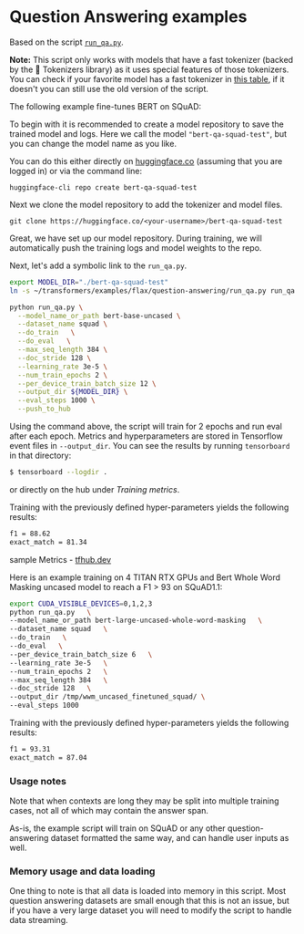<!---
Copyright 2021 The Google Flax Team Authors and HuggingFace Team. All rights reserved.

Licensed under the Apache License, Version 2.0 (the "License");
you may not use this file except in compliance with the License.
You may obtain a copy of the License at

    http://www.apache.org/licenses/LICENSE-2.0

Unless required by applicable law or agreed to in writing, software
distributed under the License is distributed on an "AS IS" BASIS,
WITHOUT WARRANTIES OR CONDITIONS OF ANY KIND, either express or implied.
See the License for the specific language governing permissions and
limitations under the License.
-->

# Question Answering examples

Based on the script [`run_qa.py`](https://github.com/huggingface/transformers/blob/master/examples/flax/question-answering/run_qa.py).

**Note:** This script only works with models that have a fast tokenizer (backed by the 🤗 Tokenizers library) as it
uses special features of those tokenizers. You can check if your favorite model has a fast tokenizer in
[this table](https://huggingface.co/transformers/index.html#supported-frameworks), if it doesn't you can still use the old version
of the script.


The following example fine-tunes BERT on SQuAD:

To begin with it is recommended to create a model repository to save the trained model and logs.
Here we call the model `"bert-qa-squad-test"`, but you can change the model name as you like.

You can do this either directly on [huggingface.co](https://huggingface.co/new) (assuming that
you are logged in) or via the command line:

```
huggingface-cli repo create bert-qa-squad-test
```

Next we clone the model repository to add the tokenizer and model files.

```
git clone https://huggingface.co/<your-username>/bert-qa-squad-test
```

Great, we have set up our model repository. During training, we will automatically
push the training logs and model weights to the repo.

Next, let's add a symbolic link to the `run_qa.py`.

```bash
export MODEL_DIR="./bert-qa-squad-test"
ln -s ~/transformers/examples/flax/question-answering/run_qa.py run_qa.py
```

```bash
python run_qa.py \
  --model_name_or_path bert-base-uncased \
  --dataset_name squad \
  --do_train   \
  --do_eval   \
  --max_seq_length 384 \
  --doc_stride 128 \
  --learning_rate 3e-5 \
  --num_train_epochs 2 \
  --per_device_train_batch_size 12 \
  --output_dir ${MODEL_DIR} \
  --eval_steps 1000 \
  --push_to_hub
```

Using the command above, the script will train for 2 epochs and run eval after each epoch. 
Metrics and hyperparameters are stored in Tensorflow event files in `--output_dir`.
You can see the results by running `tensorboard` in that directory:

```bash
$ tensorboard --logdir .
```

or directly on the hub under *Training metrics*.

Training with the previously defined hyper-parameters yields the following results:

```bash
f1 = 88.62
exact_match = 81.34
```

sample Metrics - [tfhub.dev](https://tensorboard.dev/experiment/6gU75Hx8TGCnc6tr4ZgI9Q)

Here is an example training on 4 TITAN RTX GPUs and Bert Whole Word Masking uncased model to reach a F1 > 93 on SQuAD1.1:

```bash
export CUDA_VISIBLE_DEVICES=0,1,2,3
python run_qa.py   \
--model_name_or_path bert-large-uncased-whole-word-masking   \
--dataset_name squad   \
--do_train   \
--do_eval   \
--per_device_train_batch_size 6   \
--learning_rate 3e-5   \
--num_train_epochs 2   \
--max_seq_length 384   \
--doc_stride 128   \
--output_dir /tmp/wwm_uncased_finetuned_squad/ \
--eval_steps 1000
```

Training with the previously defined hyper-parameters yields the following results:

```bash
f1 = 93.31
exact_match = 87.04
```


### Usage notes

Note that when contexts are long they may be split into multiple training cases, not all of which may contain
the answer span. 

As-is, the example script will train on SQuAD or any other question-answering dataset formatted the same way, and can handle user
inputs as well.

### Memory usage and data loading

One thing to note is that all data is loaded into memory in this script. Most question answering datasets are small
enough that this is not an issue, but if you have a very large dataset you will need to modify the script to handle
data streaming.
